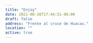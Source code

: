 ```yaml
---
title: "Enjoy"
date: 2021-08-26T17:44:51-06:00
draft: false
address: "Frente al cruce de Huacas."
location: ""
active: true
---
```

